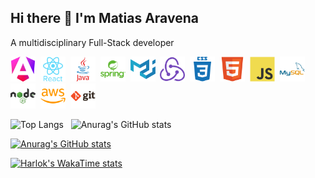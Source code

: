 ## Hi there 👋 I'm Matias Aravena


A multidisciplinary Full-Stack developer 
<div>
  <img src="https://github.com/devicons/devicon/blob/master/icons/angular/angular-original.svg" title="Angular" alt="Angular" width="40" height="40"/>&nbsp;
  <img src="https://github.com/devicons/devicon/blob/master/icons/react/react-original-wordmark.svg" title="React" alt="React" width="40" height="40"/>&nbsp;
  <img src="https://github.com/devicons/devicon/blob/master/icons/java/java-original-wordmark.svg" title="Java" alt="Java" width="40" height="40"/>&nbsp;
  <img src="https://github.com/devicons/devicon/blob/master/icons/spring/spring-original-wordmark.svg" title="Spring" alt="Spring" width="40" height="40"/>&nbsp;
  <img src="https://github.com/devicons/devicon/blob/master/icons/materialui/materialui-original.svg" title="Material UI" alt="Material UI" width="40" height="40"/>&nbsp;
  <img src="https://github.com/devicons/devicon/blob/master/icons/redux/redux-original.svg" title="Redux" alt="Redux " width="40" height="40"/>&nbsp;
  <img src="https://github.com/devicons/devicon/blob/master/icons/css3/css3-plain-wordmark.svg"  title="CSS3" alt="CSS" width="40" height="40"/>&nbsp;
  <img src="https://github.com/devicons/devicon/blob/master/icons/html5/html5-original.svg" title="HTML5" alt="HTML" width="40" height="40"/>&nbsp;
  <img src="https://github.com/devicons/devicon/blob/master/icons/javascript/javascript-original.svg" title="JavaScript" alt="JavaScript" width="40" height="40"/>&nbsp;
  <img src="https://github.com/devicons/devicon/blob/master/icons/mysql/mysql-original-wordmark.svg" title="MySQL"  alt="MySQL" width="40" height="40"/>&nbsp;
  <img src="https://github.com/devicons/devicon/blob/master/icons/nodejs/nodejs-original-wordmark.svg" title="NodeJS" alt="NodeJS" width="40" height="40"/>&nbsp;
  <img src="https://github.com/devicons/devicon/blob/master/icons/amazonwebservices/amazonwebservices-plain-wordmark.svg" title="AWS" alt="AWS" width="40" height="40"/>&nbsp;
  <img src="https://github.com/devicons/devicon/blob/master/icons/git/git-original-wordmark.svg" title="Git" alt="Git" width="40" height="40"/>&nbsp;
</div>

![Top Langs](https://github-readme-stats.vercel.app/api/top-langs/?username=MatAravena&hide=javascript,css,scss,html&theme=tokyonight) &nbsp;
![Anurag's GitHub stats](https://github-readme-stats.vercel.app/api?username=MatAravena&show_icons=true&theme=radical)

<!--
https://raw.githubusercontent.com/asudbury/github-stats-transparent/output/generated/overview.svg
-->

[![Anurag's GitHub stats](https://github-readme-stats.vercel.app/api?username=MatAravena)](https://github.com/anuraghazra/github-readme-stats)


 <!-- <img src="https://github.com/devicons/devicon/blob/master/icons/flutter/flutter-original.svg" title="Flutter" alt="Flutter" width="40" height="40"/>&nbsp;-->
 <!-- <img src="https://github.com/devicons/devicon/blob/master/icons/firebase/firebase-plain-wordmark.svg" title="Firebase" alt="Firebase" width="40" height="40"/>&nbsp;-->


[![Harlok's WakaTime stats](https://github-readme-stats.vercel.app/api/wakatime?username=MatAravena)](https://github.com/anuraghazra/github-readme-stats)

<!--
**MatAravena/MatAravena** is a ✨ _special_ ✨ repository because its `README.md` (this file) appears on your GitHub profile.



TypeScript   5 hrs 46 mins   ███████████░░░░░░░░░░░░░░   43.88 % \n
JavaScript   5 hrs 19 mins   ██████████░░░░░░░░░░░░░░░   40.41 % \n
JSON         1 hr 25 mins    ██▓░░░░░░░░░░░░░░░░░░░░░░   10.85 % \n
Bash         19 mins         ▓░░░░░░░░░░░░░░░░░░░░░░░░   02.47 % \n
HTML         16 mins         ▓░░░░░░░░░░░░░░░░░░░░░░░░   02.06 % \n


Here are some ideas to get you started:

- 🔭 I’m currently working on ...
- 🌱 I’m currently learning ...
- 👯 I’m looking to collaborate on ...
- 🤔 I’m looking for help with ...
- 💬 Ask me about ...
- 📫 How to reach me: ...
- 😄 Pronouns: ...
- ⚡ Fun fact: ...
-->

